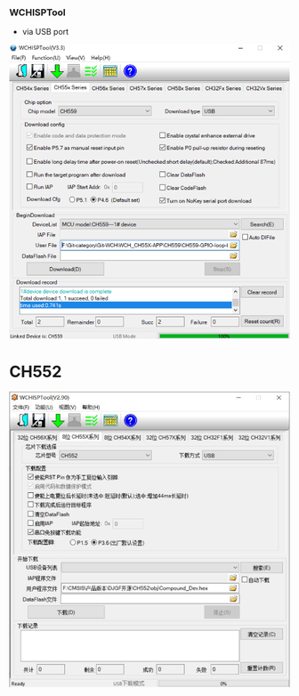 

### WCHISPTool 
- via USB port 

![](36-39-15-31-01-2023.png)
# CH552

![](08-35-18-30-01-2023.png)